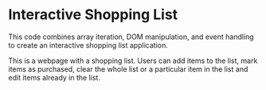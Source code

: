 # Interactive Shopping List
This code combines array iteration, DOM manipulation, and event handling to create an interactive shopping list application.

This is a webpage with a shopping list. Users can add items to the list, mark items as purchased,  clear the whole list or a particular item in the list and edit items already in the list.
